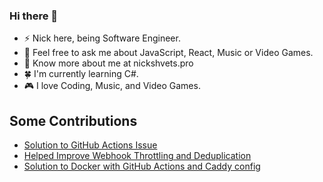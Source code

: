 ### Hi there 👋

- ⚡ Nick here, being Software Engineer.
- 💭 Feel free to ask me about JavaScript, React, Music or Video Games.
- 🍎 Know more about me at nickshvets.pro
- 🍀 I'm currently learning C#.
- 🎮 I love Coding, Music, and Video Games.

## Some Contributions
- [Solution to GitHub Actions Issue](https://github.com/orgs/community/discussions/141548#discussioncomment-10947606)
- [Helped Improve Webhook Throttling and Deduplication](https://github.com/orgs/community/discussions/141599#discussioncomment-10952782)
- [Solution to Docker with GitHub Actions and Caddy config](https://github.com/orgs/community/discussions/141586)
  


